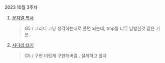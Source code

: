 2023 10월 3주차

1. [문자열 복사](https://www.acmicpc.net/problem/2195)
   > G5 / 그리디
   > 그냥 생각하는대로 풀면 되는데, tmp를 너무 남발한것 같은 기분..
2. [사다리 타기](https://www.acmicpc.net/problem/2469)
   > G5 / 구현
   > 더럽게 구현해버림.. 설계하고 풀자
